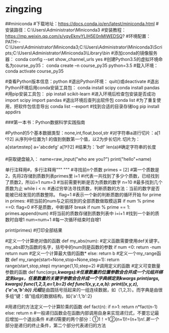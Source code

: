 # zingzing

##miniconda
#下载地址：https://docs.conda.io/en/latest/miniconda.html
#安装路径：C:\Users\Administrator\Miniconda3
#安装教程：https://mp.weixin.qq.com/s/yqyEknvYLIH5E0nMlWEDSQ?
#环境配置：PATH--C:\Users\Administrator\Miniconda3;C:\Users\Administrator\Miniconda3\Scripts;C:\Users\Administrator\Miniconda3\Library\bin
#添加conda的镜像服务器：
conda config --set show_channel_urls yes
#创建Python3.5的虚拟环境命名为course_py35：
conda create –n course_py35 python=3.5
#载入环境：
conda activate course_py35

#查看Python版本信息：python
#退出Python环境：
quit()或deactivate
#退出Python环境后用conda安装工具包：
conda install scipy
conda install pandas
#用pip安装工具包：
pip install scikit-learn
#进入环境后检查包安装是否成功
import scipy
import pandas
#退出环境后查列出软件包
conda list
#为了重复使用，把软件包信息导出
conda list --export
#找到合适的目录存储log
pip install appdirs


###第一本书：Python数据科学实践指南

#Python的5个基本数据类型：none,int,float,bool,str
#对字符串a进行切片：a[1:-1:2]  从序列中位置为1 的值到倒数第一个值，以2为步长切片.切片为：a[start:end:step]
a='abcdefg'
a[1:-1:2]
#结果为：'bdf'
len(a)#确定字符串的长度

#获取键盘输入：
name=raw_input("who are you?")
print("hello"+name)

单行注释用#，多行注释用""" """
#寻找前n个质数
primes = [2] #第一个质数是2，先将2存储到质数列表primes里
i=1 #i代表一共找到了多少个质数，已经找到了质数2，所以i=1
num=3 #当前需要判断是否为质数的数字
n=10 #最多找到几个质数为止
while i < n: #通过穷举法寻找质数，判断质数的方法：当前的数字是否能被已经发现的质数整除。
    flag=1 #表示一个新的判断质数的循环开始
    for prime in primes: #把当前的num与之前找到的全部质数做取模运算
        if num % prime ==0:
            flag=0 #不是质数，中断循环
            break
    if num % prime == 1:
        primes.append(num) #将当前的质数存储到质数列表中
        i=i+1 #找到一个新的质数时自增1
    num=num+1 #每一次循环结束时自增1
    
print(primes) #打印全部结果

#定义一个计算绝对值的函数
def my_abs(num): #定义函数需要使用def关键字。my_abs即为函数的名字，括号中的num则是函数的参数
    if num <0:
        return -num
    return num
#定义一个计算最大值的函数*
    else:
    return b
#定义一个my_range函数
def my_range(start=None,stop=None,step=1):
    return range(start,stop,step)
myrange(1,10,step=2) #调用定义的函数
#定义可变数量参数的函数
def func(*args,**kwargs):#任意数量的位置参数会合并成一个元组并绑定到args，任意数量的关键字参数会合并成一个字典绑定到kwargs
    print(args, kwargs)
func(1,2,3,a=1,b=2)
def func1(x,y,z,a,b):
    print((x,y,z),{'a':a,'b':b})
元组***是由圆括号括起来的一组连续数据，如（1,2,3）。而字典是由很多组“键：值”组成的数据结构，如{‘a':1,'b':2}

#用递归的方法定义一个计算阶乘的函数
def fact(n):
    if n>1:
        return n*fact(n-1)
    else:
        return n #一般递归函数会在函数内部调用自身来实现递归式，不要忘记最后增加一个退出条件
#*递归*需要的两个部分：①1！=1②(n+1)!=(n+1)*n!.第一个*部分是递归的终止条件，第二个部分代表递归的方法

